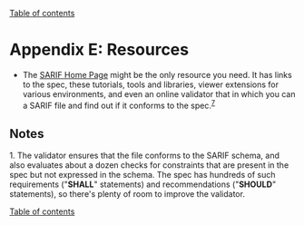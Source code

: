 [Table of contents](../README.md#contents)

# Appendix E: Resources

- The [SARIF Home Page](http://sarifweb.azurewebsites.net/) might be the only resource you need.
It has links to the spec, these tutorials, tools and libraries,
viewer extensions for various environments,
and even an online validator that in which you can a SARIF file and find out
if it conforms to the spec.<sup><a href="#note-7">7</a></sup>

## Notes

<a id="note-1"></a>1. The validator ensures that the file conforms to the SARIF schema, and also evaluates about
a dozen checks for constraints that are present in the spec but not expressed in the schema.
The spec has hundreds of such requirements ("**SHALL**" statements) and recommendations ("**SHOULD**" statements),
so there's plenty of room to improve the validator.

[Table of contents](../README.md#contents)
